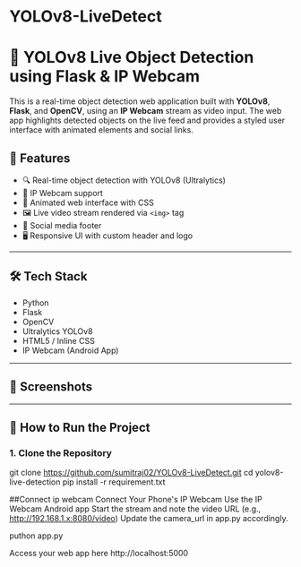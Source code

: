 # YOLOv8-LiveDetect

# 🧠 YOLOv8 Live Object Detection using Flask & IP Webcam

This is a real-time object detection web application built with **YOLOv8**, **Flask**, and **OpenCV**, using an **IP Webcam** stream as video input. The web app highlights detected objects on the live feed and provides a styled user interface with animated elements and social links.

## 🚀 Features

- 🔍 Real-time object detection with YOLOv8 (Ultralytics)
- 📱 IP Webcam support
- 🎨 Animated web interface with CSS
- 🖼️ Live video stream rendered via `<img>` tag
- 📌 Social media footer
- 🖥️ Responsive UI with custom header and logo

---

## 🛠️ Tech Stack

- Python
- Flask
- OpenCV
- Ultralytics YOLOv8
- HTML5 / Inline CSS
- IP Webcam (Android App)

---

## 📸 Screenshots

---

## 🔧 How to Run the Project

### 1. Clone the Repository

git clone https://github.com/sumitraj02/YOLOv8-LiveDetect.git
cd yolov8-live-detection
pip install -r requirement.txt

##Connect ip webcam
Connect Your Phone's IP Webcam
Use the IP Webcam Android app
Start the stream and note the video URL (e.g., http://192.168.1.x:8080/video)
Update the camera_url in app.py accordingly.


puthon app.py

Access your web app here
http://localhost:5000


